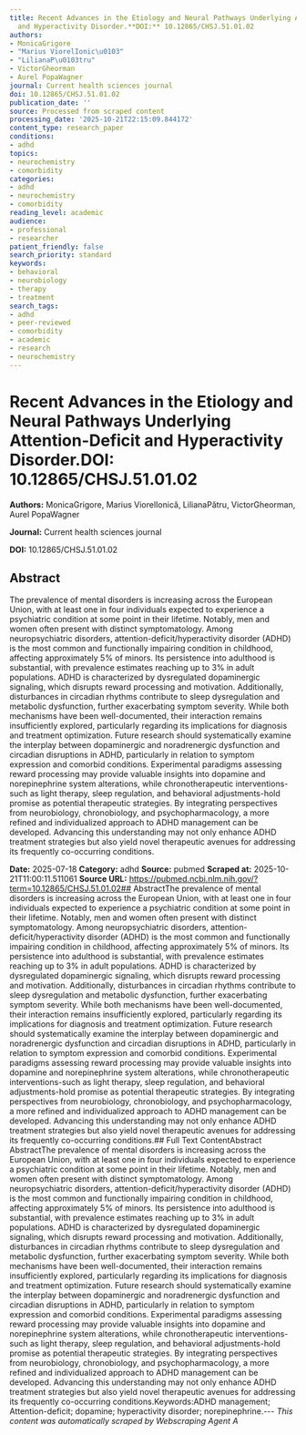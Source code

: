 ```yaml
---
title: Recent Advances in the Etiology and Neural Pathways Underlying Attention-Deficit
  and Hyperactivity Disorder.**DOI:** 10.12865/CHSJ.51.01.02
authors:
- MonicaGrigore
- "Marius ViorelIonic\u0103"
- "LilianaP\u0103tru"
- VictorGheorman
- Aurel PopaWagner
journal: Current health sciences journal
doi: 10.12865/CHSJ.51.01.02
publication_date: ''
source: Processed from scraped content
processing_date: '2025-10-21T22:15:09.844172'
content_type: research_paper
conditions:
- adhd
topics:
- neurochemistry
- comorbidity
categories:
- adhd
- neurochemistry
- comorbidity
reading_level: academic
audience:
- professional
- researcher
patient_friendly: false
search_priority: standard
keywords:
- behavioral
- neurobiology
- therapy
- treatment
search_tags:
- adhd
- peer-reviewed
- comorbidity
- academic
- research
- neurochemistry
---
```


# Recent Advances in the Etiology and Neural Pathways Underlying Attention-Deficit and Hyperactivity Disorder.**DOI:** 10.12865/CHSJ.51.01.02

**Authors:** MonicaGrigore, Marius ViorelIonică, LilianaPătru, VictorGheorman, Aurel PopaWagner

**Journal:** Current health sciences journal

**DOI:** 10.12865/CHSJ.51.01.02

## Abstract

The prevalence of mental disorders is increasing across the European Union, with at least one in four individuals expected to experience a psychiatric condition at some point in their lifetime. Notably, men and women often present with distinct symptomatology. Among neuropsychiatric disorders, attention-deficit/hyperactivity disorder (ADHD) is the most common and functionally impairing condition in childhood, affecting approximately 5% of minors. Its persistence into adulthood is substantial, with prevalence estimates reaching up to 3% in adult populations. ADHD is characterized by dysregulated dopaminergic signaling, which disrupts reward processing and motivation. Additionally, disturbances in circadian rhythms contribute to sleep dysregulation and metabolic dysfunction, further exacerbating symptom severity. While both mechanisms have been well-documented, their interaction remains insufficiently explored, particularly regarding its implications for diagnosis and treatment optimization. Future research should systematically examine the interplay between dopaminergic and noradrenergic dysfunction and circadian disruptions in ADHD, particularly in relation to symptom expression and comorbid conditions. Experimental paradigms assessing reward processing may provide valuable insights into dopamine and norepinephrine system alterations, while chronotherapeutic interventions-such as light therapy, sleep regulation, and behavioral adjustments-hold promise as potential therapeutic strategies. By integrating perspectives from neurobiology, chronobiology, and psychopharmacology, a more refined and individualized approach to ADHD management can be developed. Advancing this understanding may not only enhance ADHD treatment strategies but also yield novel therapeutic avenues for addressing its frequently co-occurring conditions.

**Date:** 2025-07-18
**Category:** adhd
**Source:** pubmed
**Scraped at:** 2025-10-21T11:00:11.511061
**Source URL:** https://pubmed.ncbi.nlm.nih.gov/?term=10.12865/CHSJ.51.01.02## AbstractThe prevalence of mental disorders is increasing across the European Union, with at least one in four individuals expected to experience a psychiatric condition at some point in their lifetime. Notably, men and women often present with distinct symptomatology. Among neuropsychiatric disorders, attention-deficit/hyperactivity disorder (ADHD) is the most common and functionally impairing condition in childhood, affecting approximately 5% of minors. Its persistence into adulthood is substantial, with prevalence estimates reaching up to 3% in adult populations. ADHD is characterized by dysregulated dopaminergic signaling, which disrupts reward processing and motivation. Additionally, disturbances in circadian rhythms contribute to sleep dysregulation and metabolic dysfunction, further exacerbating symptom severity. While both mechanisms have been well-documented, their interaction remains insufficiently explored, particularly regarding its implications for diagnosis and treatment optimization. Future research should systematically examine the interplay between dopaminergic and noradrenergic dysfunction and circadian disruptions in ADHD, particularly in relation to symptom expression and comorbid conditions. Experimental paradigms assessing reward processing may provide valuable insights into dopamine and norepinephrine system alterations, while chronotherapeutic interventions-such as light therapy, sleep regulation, and behavioral adjustments-hold promise as potential therapeutic strategies. By integrating perspectives from neurobiology, chronobiology, and psychopharmacology, a more refined and individualized approach to ADHD management can be developed. Advancing this understanding may not only enhance ADHD treatment strategies but also yield novel therapeutic avenues for addressing its frequently co-occurring conditions.## Full Text ContentAbstract AbstractThe prevalence of mental disorders is increasing across the European Union, with at least one in four individuals expected to experience a psychiatric condition at some point in their lifetime. Notably, men and women often present with distinct symptomatology. Among neuropsychiatric disorders, attention-deficit/hyperactivity disorder (ADHD) is the most common and functionally impairing condition in childhood, affecting approximately 5% of minors. Its persistence into adulthood is substantial, with prevalence estimates reaching up to 3% in adult populations. ADHD is characterized by dysregulated dopaminergic signaling, which disrupts reward processing and motivation. Additionally, disturbances in circadian rhythms contribute to sleep dysregulation and metabolic dysfunction, further exacerbating symptom severity. While both mechanisms have been well-documented, their interaction remains insufficiently explored, particularly regarding its implications for diagnosis and treatment optimization. Future research should systematically examine the interplay between dopaminergic and noradrenergic dysfunction and circadian disruptions in ADHD, particularly in relation to symptom expression and comorbid conditions. Experimental paradigms assessing reward processing may provide valuable insights into dopamine and norepinephrine system alterations, while chronotherapeutic interventions-such as light therapy, sleep regulation, and behavioral adjustments-hold promise as potential therapeutic strategies. By integrating perspectives from neurobiology, chronobiology, and psychopharmacology, a more refined and individualized approach to ADHD management can be developed. Advancing this understanding may not only enhance ADHD treatment strategies but also yield novel therapeutic avenues for addressing its frequently co-occurring conditions.Keywords:ADHD management; Attention-deficit; dopamine; hyperactivity disorder; norepinephrine.---
*This content was automatically scraped by Webscraping Agent A*